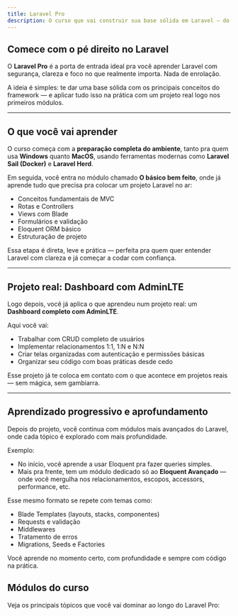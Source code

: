 ```yaml
---
title: Laravel Pro
description: O curso que vai construir sua base sólida em Laravel — do setup ao CRUD avançado com projeto real.
---
```


## Comece com o pé direito no Laravel

O **Laravel Pro** é a porta de entrada ideal pra você aprender Laravel com segurança, clareza e foco no que realmente
importa. Nada de enrolação.

A ideia é simples: te dar uma base sólida com os principais conceitos do framework — e aplicar tudo isso na prática com
um projeto real logo nos primeiros módulos.

---

## O que você vai aprender

O curso começa com a **preparação completa do ambiente**, tanto pra quem usa **Windows** quanto **MacOS**, usando
ferramentas modernas como **Laravel Sail (Docker)** e **Laravel Herd**.

Em seguida, você entra no módulo chamado **O básico bem feito**, onde já aprende tudo que precisa pra colocar um projeto
Laravel no ar:

- Conceitos fundamentais de MVC
- Rotas e Controllers
- Views com Blade
- Formulários e validação
- Eloquent ORM básico
- Estruturação de projeto

Essa etapa é direta, leve e prática — perfeita pra quem quer entender Laravel com clareza e já começar a codar com
confiança.

---

## Projeto real: Dashboard com AdminLTE

Logo depois, você já aplica o que aprendeu num projeto real: um **Dashboard completo com AdminLTE**.

Aqui você vai:

- Trabalhar com CRUD completo de usuários
- Implementar relacionamentos 1:1, 1:N e N:N
- Criar telas organizadas com autenticação e permissões básicas
- Organizar seu código com boas práticas desde cedo

Esse projeto já te coloca em contato com o que acontece em projetos reais — sem mágica, sem gambiarra.

---

## Aprendizado progressivo e aprofundamento

Depois do projeto, você continua com módulos mais avançados do Laravel, onde cada tópico é explorado com mais
profundidade.

Exemplo:

- No início, você aprende a usar Eloquent pra fazer queries simples.
- Mais pra frente, tem um módulo dedicado só ao **Eloquent Avançado** — onde você mergulha nos relacionamentos, escopos,
  accessors, performance, etc.

Esse mesmo formato se repete com temas como:

- Blade Templates (layouts, stacks, componentes)
- Requests e validação
- Middlewares
- Tratamento de erros
- Migrations, Seeds e Factories

Você aprende no momento certo, com profundidade e sempre com código na prática.

## Módulos do curso

Veja os principais tópicos que você vai dominar ao longo do Laravel Pro:
